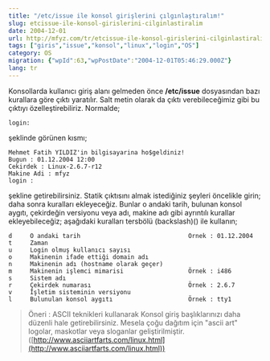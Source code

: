 ```yaml
---
title: "/etc/issue ile konsol girişlerini çılgınlaştıralım!"
slug: etcissue-ile-konsol-girislerini-cilginlastiralim
date: 2004-12-01
url: http://mfyz.com/tr/etcissue-ile-konsol-girislerini-cilginlastiralim/
tags: ["giris","issue","konsol","linux","login","OS"]
category: OS
migration: {"wpId":63,"wpPostDate":"2004-12-01T05:46:29.000Z"}
lang: tr
---
```


Konsollarda kullanıcı giriş alanı gelmeden önce **/etc/issue** dosyasından bazı kurallara göre çıktı yaratılır. Salt metin olarak da çıktı verebileceğimiz gibi bu çıktıyı özelleştirebiliriz. Normalde;
```
login:
```
şeklinde görünen kısmı;
```
Mehmet Fatih YILDIZ'in bilgisayarina ho$geldiniz!
Bugun : 01.12.2004 12:00
Cekirdek : Linux-2.6.7-r12
Makine Adi : mfyz
login :

```
şekline getirebilirsiniz. Statik çıktısını almak istediğiniz şeyleri öncelikle girin; daha sonra kuralları ekleyeceğiz. Bunlar o andaki tarih, bulunan konsol aygıtı, çekirdeğin versiyonu veya adı, makine adı gibi ayrıntılı kurallar ekleyebileceğiz; aşağıdaki kuralları tersbölü (backslash)(\) ile kullanın;
```
d     O andaki tarih                              Örnek : 01.12.2004
t     Zaman
u     Login olmuş kullanıcı sayısı
o     Makinenin ifade ettiği domain adı
n     Makinenin adı (hostname olarak geçer)
m     Makinenin işlemci mimarisi                  Örnek : i486
s     Sistem adı
r     Çekirdek numarası                           Örnek : 2.6.7
v     İşletim sisteminin versiyonu
l     Bulunulan konsol aygıtı                     Örnek : tty1

```

> Öneri : ASCII teknikleri kullanarak Konsol giriş başlıklarınızı daha düzenli hale getirebilirsiniz. Mesela çoğu dağıtım için "ascii art" logolar, maskotlar veya sloganlar geliştirilmiştir. ([http://www.asciiartfarts.com/linux.html](http://www.asciiartfarts.com/linux.html))